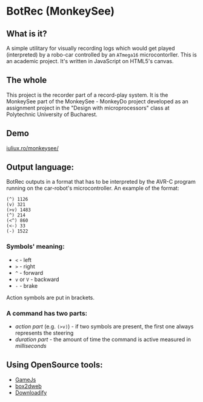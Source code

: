 BotRec (MonkeySee)
======

## What is it?
A simple utilitary for visually recording logs which would get played (interpreted) by a robo-car controlled by an `ATmega16` microcontorller.
This is an academic project. It's written in JavaScript on HTML5's canvas.

## The whole
This project is the recorder part of a record-play system. It is the MonkeySee part of the MonkeySee - MonkeyDo project developed as an assignment project in the "Design with microprocessors" class at Polytechnic University of Bucharest.

## Demo
[iuliux.ro/monkeysee/](http://iuliux.ro/monkeysee/)

## Output language:
BotRec outputs in a format that has to be interpreted by the AVR-C program running on the car-robot's microcontroller.
An example of the format:

    (^) 1126
    (v) 321
    (>v) 1483
    (^) 214
    (<^) 860
    (<-) 33
    (-) 1522

### Symbols' meaning:
* `<` - left
* `>` - right
* `^` - forward
* `v` or `V` - backward
* `-` - brake

Action symbols are put in brackets.

### A command has two parts:
* _action_ _part_ (e.g. `(>v)`) - if two symbols are present, the first one always represents the steering
* _duration_ _part_ - the amount of time the command is active measured in *milliseconds*

## Using OpenSource tools:
* [GameJs](http://gamejs.org/)
* [box2dweb](http://code.google.com/p/box2dweb/)
* [Downloadify](https://github.com/dcneiner/Downloadify)
